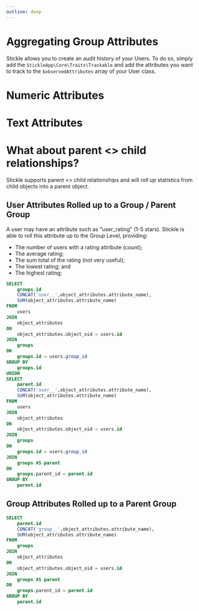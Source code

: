 ```yaml
---
outline: deep
---
```


# Aggregating Group Attributes

Stickle allows you to create an audit history of your Users. To do so, simply add the `StickleApp\Core\Traits\Trackable` and add the attributes you want to track to the `$observedAttributes` array of your User class.

# Numeric Attributes

# Text Attributes

# What about parent <> child relationships?

Stickle supports parent <> child relationships and will _roll up_ statistics from child objects into a parent object.

## User Attributes Rolled up to a Group / Parent Group

A user may have an attribute such as "user_rating" (1-5 stars). Stickle is able to roll this attribute up to the Group Level, providing:

-   The number of users with a rating attribute (count);
-   The average rating;
-   The sum total of the rating (not very useful);
-   The lowest rating; and
-   The highest rating;

```sql
SELECT
    groups.id
    CONCAT('user__',object_attributes.attribute_name),
    SUM(object_attributes.attribute_name)
FROM
    users
JOIN
    object_attributes
ON
    object_attributes.object_oid = users.id
JOIN
    groups
ON
    groups.id = users.group_id
GROUP BY
    groups.id
UNION
SELECT
    parent.id
    CONCAT('user__',object_attributes.attribute_name),
    SUM(object_attributes.attribute_name)
FROM
    users
JOIN
    object_attributes
ON
    object_attributes.object_oid = users.id
JOIN
    groups
ON
    groups.id = users.group_id
JOIN
    groups AS parent
ON
    groups.parent_id = parent.id
GROUP BY
    parent.id
```

## Group Attributes Rolled up to a Parent Group

```sql
SELECT
    parent.id
    CONCAT('group__',object_attributes.attribute_name),
    SUM(object_attributes.attribute_name)
FROM
    groups
JOIN
    object_attributes
ON
    object_attributes.object_oid = users.id
JOIN
    groups AS parent
ON
    groups.parent_id = parent.id
GROUP BY
    parent.id
```
